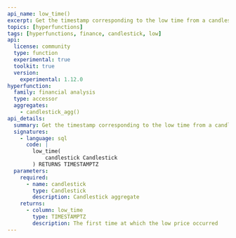```yaml
---
api_name: low_time()
excerpt: Get the timestamp corresponding to the low time from a candlestick aggregate
topics: [hyperfunctions]
tags: [hyperfunctions, finance, candlestick, low]
api:
  license: community
  type: function
  experimental: true
  toolkit: true
  version:
    experimental: 1.12.0
hyperfunction:
  family: financial analysis
  type: accessor
  aggregates:
    - candlestick_agg()
api_details:
  summary: Get the timestamp corresponding to the low time from a candlestick aggregate.
  signatures:
    - language: sql
      code: |
        low_time(
            candlestick Candlestick
        ) RETURNS TIMESTAMPTZ
  parameters:
    required:
      - name: candlestick
        type: Candlestick
        description: Candlestick aggregate
    returns:
      - column: low_time
        type: TIMESTAMPTZ
        description: The first time at which the low price occurred
---
```


